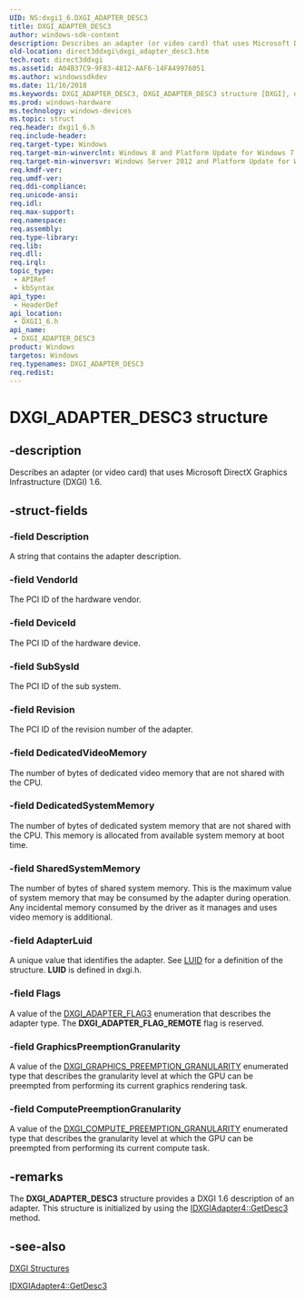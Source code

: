 ```yaml
---
UID: NS:dxgi1_6.DXGI_ADAPTER_DESC3
title: DXGI_ADAPTER_DESC3
author: windows-sdk-content
description: Describes an adapter (or video card) that uses Microsoft DirectX Graphics Infrastructure (DXGI) 1.6.
old-location: direct3ddxgi\dxgi_adapter_desc3.htm
tech.root: direct3ddxgi
ms.assetid: A04B37C9-9F83-4812-AAF6-14FA49976051
ms.author: windowssdkdev
ms.date: 11/16/2018
ms.keywords: DXGI_ADAPTER_DESC3, DXGI_ADAPTER_DESC3 structure [DXGI], direct3ddxgi.dxgi_adapter_desc3, dxgi1_6/DXGI_ADAPTER_DESC3
ms.prod: windows-hardware
ms.technology: windows-devices
ms.topic: struct
req.header: dxgi1_6.h
req.include-header: 
req.target-type: Windows
req.target-min-winverclnt: Windows 8 and Platform Update for Windows 7 [desktop apps \| UWP apps]
req.target-min-winversvr: Windows Server 2012 and Platform Update for Windows Server 2008 R2 [desktop apps \| UWP apps]
req.kmdf-ver: 
req.umdf-ver: 
req.ddi-compliance: 
req.unicode-ansi: 
req.idl: 
req.max-support: 
req.namespace: 
req.assembly: 
req.type-library: 
req.lib: 
req.dll: 
req.irql: 
topic_type:
 - APIRef
 - kbSyntax
api_type:
 - HeaderDef
api_location:
 - DXGI1_6.h
api_name:
 - DXGI_ADAPTER_DESC3
product: Windows
targetos: Windows
req.typenames: DXGI_ADAPTER_DESC3
req.redist: 
---
```


# DXGI_ADAPTER_DESC3 structure


## -description


Describes an adapter (or video card) that uses Microsoft DirectX Graphics Infrastructure (DXGI) 1.6.


## -struct-fields




### -field Description

A string that contains the adapter description.


### -field VendorId

The PCI ID of the hardware vendor.


### -field DeviceId

The PCI ID of the hardware device.


### -field SubSysId

The PCI ID of the sub system.


### -field Revision

The PCI ID of the revision number of the adapter.


### -field DedicatedVideoMemory

The number of bytes of dedicated video memory that are not shared with the CPU.


### -field DedicatedSystemMemory

The number of bytes of dedicated system memory that are not shared with the CPU. This memory is allocated from available system memory at boot time.


### -field SharedSystemMemory

The number of bytes of shared system memory. This is the maximum value of system memory that may be consumed by the adapter during operation. Any incidental memory consumed by the driver as it manages and uses video memory is additional.


### -field AdapterLuid

A unique value that identifies the adapter. See <a href="https://msdn.microsoft.com/564bcc9a-943b-4ad9-aeaa-0af4c3d3da0c">LUID</a> for a definition of the structure. <b>LUID</b> is defined in dxgi.h.


### -field Flags

A value of the <a href="https://msdn.microsoft.com/3CD83EEB-2F13-4B32-9E27-CF8456FB3E39">DXGI_ADAPTER_FLAG3</a> enumeration that describes the adapter type.  The <b>DXGI_ADAPTER_FLAG_REMOTE</b> flag is reserved.


### -field GraphicsPreemptionGranularity

A value of the <a href="https://msdn.microsoft.com/B1372869-EFDE-49DD-BCF8-D4F59AFE8E7E">DXGI_GRAPHICS_PREEMPTION_GRANULARITY</a> enumerated type that describes the granularity level at which the GPU can be preempted from performing its current graphics rendering task.


### -field ComputePreemptionGranularity

A value of the <a href="https://msdn.microsoft.com/DEE6E26D-B4BB-4832-9CFC-4167F399BC65">DXGI_COMPUTE_PREEMPTION_GRANULARITY</a> enumerated type that describes the granularity level at which the GPU can be preempted from performing its current compute task.


## -remarks



The <b>DXGI_ADAPTER_DESC3</b> structure provides a DXGI 1.6 description of an adapter.  This structure is initialized by using the <a href="https://msdn.microsoft.com/2C6C215C-8CD6-4650-A851-B82068E0F252">IDXGIAdapter4::GetDesc3</a> method.




## -see-also




<a href="https://msdn.microsoft.com/22e98880-bcd1-448a-9223-604fff9173fe">DXGI Structures</a>



<a href="https://msdn.microsoft.com/2C6C215C-8CD6-4650-A851-B82068E0F252">IDXGIAdapter4::GetDesc3</a>
 

 


